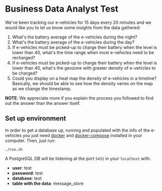 # Business Data Analyst Test
We've been tracking our e-vehicles for 15 days every 20 minutes and we would like you to let us know some insights from the data gathered:
1. What's the battery average of the e-vehicles during the night?
2. What's the battery average of the e-vehicles during the day?
3. If e-vehicles must be picked-up to charge their battery when the level is lower than 40, what's the time range when most e-vehicles need to be recharged?
4. If e-vehicles must be picked-up to charge their battery when the level is lower than 40, what's the geozone with greater density of e-vehicles to be charged?
5. Could you display on a heat map the density of e-vehicles in a timeline? Basically, we should be able to see how the density varies on the map as we change the timestamp. 

**NOTE**: We appreciate more if you explain the process you followed to find out the answer than the answer itself.

## Set up environment
In order to get a database up, running and populated with the info of the e-vehicles you just need [docker](https://www.docker.com/) and [docker-compose](https://docs.docker.com/compose/) installed in your computer. Then, just run:

`./run.sh`

A PostgreSQL DB will be listening at the port `5432` in your `localhost` with:
- **user**: test
- **password**: test
- **database**: test
- **table with the data**: message_store
